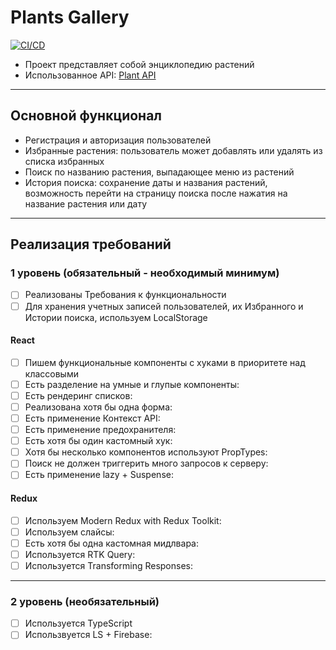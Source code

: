 # Plants Gallery

[![CI/CD](https://github.com/AnastasiaSkye/aston-project/actions/workflows/ci-cd.yml/badge.svg)](https://github.com/AnastasiaSkye/aston-project/actions/workflows/ci-cd.yml)


- Проект представляет собой энциклопедию растений
- Использованное API: [Plant API](https://perenual.com/docs/api)

---

## Основной функционал

- Регистрация и авторизация пользователей
- Избранные растения: пользователь может добавлять или удалять из списка избранных
- Поиск по названию растения, выпадающее меню из растений
- История поиска: сохранение даты и названия растений, возможность перейти на страницу поиска после нажатия на название растения или дату

---

## Реализация требований

### 1 уровень (обязательный - необходимый минимум)

- [ ] Реализованы Требования к функциональности
- [ ] Для хранения учетных записей пользователей, их Избранного и Истории поиска, используем LocalStorage

#### React

- [ ] Пишем функциональные компоненты c хуками в приоритете над классовыми
- [ ] Есть разделение на умные и глупые компоненты:
- [ ] Есть рендеринг списков:
- [ ] Реализована хотя бы одна форма:
- [ ] Есть применение Контекст API: 
- [ ] Есть применение предохранителя: 
- [ ] Есть хотя бы один кастомный хук: 
- [ ] Хотя бы несколько компонентов используют PropTypes: 
- [ ] Поиск не должен триггерить много запросов к серверу:
- [ ] Есть применение lazy + Suspense: 

#### Redux

- [ ] Используем Modern Redux with Redux Toolkit: 
- [ ] Используем слайсы: 
- [ ] Есть хотя бы одна кастомная мидлвара: 
- [ ] Используется RTK Query: 
- [ ] Используется Transforming Responses: 

---

### 2 уровень (необязательный)

- [ ] Используется TypeScript
- [ ] Использвуется LS + Firebase: 
